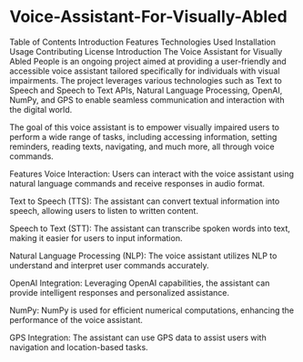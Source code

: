 # Voice-Assistant-For-Visually-Abled

Table of Contents
Introduction
Features
Technologies Used
Installation
Usage
Contributing
License
Introduction
The Voice Assistant for Visually Abled People is an ongoing project aimed at providing a user-friendly and accessible voice assistant tailored specifically for individuals with visual impairments. The project leverages various technologies such as Text to Speech and Speech to Text APIs, Natural Language Processing, OpenAI, NumPy, and GPS to enable seamless communication and interaction with the digital world.

The goal of this voice assistant is to empower visually impaired users to perform a wide range of tasks, including accessing information, setting reminders, reading texts, navigating, and much more, all through voice commands.

Features
Voice Interaction: Users can interact with the voice assistant using natural language commands and receive responses in audio format.

Text to Speech (TTS): The assistant can convert textual information into speech, allowing users to listen to written content.

Speech to Text (STT): The assistant can transcribe spoken words into text, making it easier for users to input information.

Natural Language Processing (NLP): The voice assistant utilizes NLP to understand and interpret user commands accurately.

OpenAI Integration: Leveraging OpenAI capabilities, the assistant can provide intelligent responses and personalized assistance.

NumPy: NumPy is used for efficient numerical computations, enhancing the performance of the voice assistant.

GPS Integration: The assistant can use GPS data to assist users with navigation and location-based tasks.
